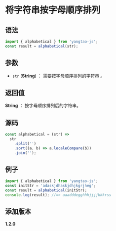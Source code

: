 # 将字符串按字母顺序排列

## 语法

```js
import { alphabetical } from 'yangtao-js';
const result = alphabetical(str);
```

## 参数

- `str` (**String**) ： 需要按字母顺序排列的字符串 。

## 返回值

**String** ： 按字母顺序排列后的字符串。

## 源码

```js
const alphabetical = (str) =>
  str
    .split('')
    .sort((a, b) => a.localeCompare(b))
    .join('');
```

## 例子

```js
import { alphabetical } from 'yangtao-js';
const initStr = 'adaskjdhaskjdhjkgrjheg';
const result = alphabetical(initStr);
console.log(result); //=> aaadddegghhhjjjjkkkrss
```

## 添加版本

**1.2.0**
